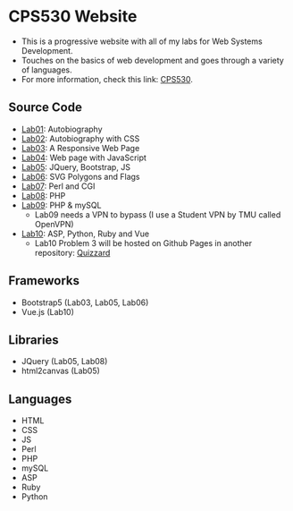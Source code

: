 # CPS530 Website
- This is a progressive website with all of my labs for Web Systems Development.
- Touches on the basics of web development and goes through a variety of languages.
- For more information, check this link: [CPS530](https://www.torontomu.ca/calendar/2023-2024/courses/computer-science/CPS/530/).

## Source Code
- [Lab01](https://github.com/andrearcaina/CPS530-Website/tree/main/labs/Lab01): Autobiography
- [Lab02](https://github.com/andrearcaina/CPS530-Website/tree/main/labs/Lab02): Autobiography with CSS
- [Lab03](https://github.com/andrearcaina/CPS530-Website/tree/main/labs/Lab03): A Responsive Web Page
- [Lab04](https://github.com/andrearcaina/CPS530-Website/tree/main/labs/Lab04): Web page with JavaScript
- [Lab05](https://github.com/andrearcaina/CPS530-Website/tree/main/labs/Lab05): JQuery, Bootstrap, JS
- [Lab06](https://github.com/andrearcaina/CPS530-Website/tree/main/labs/Lab06): SVG Polygons and Flags
- [Lab07](https://github.com/andrearcaina/CPS530-Website/tree/main/labs/Lab07): Perl and CGI
- [Lab08](https://github.com/andrearcaina/CPS530-Website/tree/main/labs/Lab08): PHP
- [Lab09](https://github.com/andrearcaina/CPS530-Website/tree/main/labs/Lab09): PHP & mySQL
  - Lab09 needs a VPN to bypass (I use a Student VPN by TMU called OpenVPN)
- [Lab10](https://github.com/andrearcaina/CPS530-Website/tree/main/labs/Lab10): ASP, Python, Ruby and Vue
  - Lab10 Problem 3 will be hosted on Github Pages in another repository: [Quizzard](https://github.com/andrearcaina/Quizzard)

## Frameworks
- Bootstrap5 (Lab03, Lab05, Lab06)
- Vue.js (Lab10)

## Libraries
- JQuery (Lab05, Lab08)
- html2canvas (Lab05)

## Languages
- HTML
- CSS
- JS
- Perl
- PHP
- mySQL
- ASP
- Ruby
- Python
